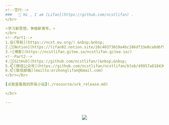 ```yaml
---
<!--空行-->
###   👋 Hi , I am [Lifan](https://github.com/ncstlifan) .
</br>

⭐学习新思想，争做新青年。⭐
</br>
<!--Part1-->
1.😄[导航](https://ncst.eu.org/) &nbsp;&nbsp; 
2.🤔[Notion](https://lifan02.notion.site/28c40373019a4bc186df33e0ca0d6f99) &nbsp;&nbsp;
3.⚡[博客](https://ncstlifan.gitee.io/ncstlifan.gitee.io/) 
<!--Part2-->
4.🔭[GitHub](https://github.com/ncstlifan/)&nbsp;&nbsp;
5.📫[微信公众号](https://github.com/ncstlifan/ncstlifan/blob/49957a8184306ef62104e005844e4935decaf827/resource/%E5%BE%AE%E4%BF%A1%E5%85%AC%E4%BC%97%E5%8F%B7_%E5%8D%8E%E7%90%86%E5%B9%BC%E7%A8%9A%E5%9B%AD.jpg)&nbsp;&nbsp;
6.📫[致信邮箱](mailto:erzhonglifan@Gmail.com)
</br></br>

[点我查看我的所有小站](./resource/urk_release.md)

</br>

---
```

</br>
<div align="center"> <img src="https://visitor-badge.glitch.me/badge?page_id=ncstlifan" /> </div>
